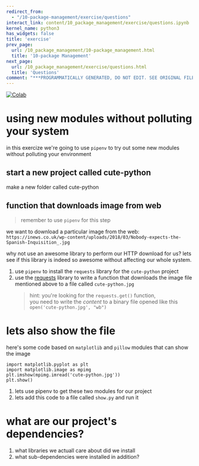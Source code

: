 ```yaml
---
redirect_from:
  - "/10-package-management/exercise/questions"
interact_link: content/10_package_management/exercise/questions.ipynb
kernel_name: python3
has_widgets: false
title: 'exercise'
prev_page:
  url: /10_package_management/10-package_management.html
  title: '10-package Management'
next_page:
  url: /10_package_management/exercise/questions.html
  title: 'Questions'
comment: "***PROGRAMMATICALLY GENERATED, DO NOT EDIT. SEE ORIGINAL FILES IN /content***"
---
```

<a href="https://colab.research.google.com/github/aviadr1/learn-advanced-python/blob/master/content/10_package_management/exercise/questions.ipynb" target="_blank">
<img src="https://colab.research.google.com/assets/colab-badge.svg" 
     title="Open this file in Google Colab" alt="Colab"/>
</a>




# using new modules without polluting your system

in this exercize we're going to use `pipenv` to try out some new modules without polluting your environment



## start a new project called cute-python

make a new folder called cute-python



## function that downloads image from web

> remember to use `pipenv` for this step

we want to download a particular image from the web: <br>
```https://inews.co.uk/wp-content/uploads/2018/03/Nobody-expects-the-Spanish-Inquisition_.jpg```

why not use an awesome library to perform our HTTP download for us?
lets see if this library is indeed so awesome without affecting our whole system.

1. use `pipenv` to install the `requests` library for the `cute-python` project
2. use the [requests](https://2.python-requests.org/en/master/) library to write a function that downloads the image file mentioned above to a file called `cute-python.jpg`
   > hint: you're looking for the `requests.get()` function, <br>
   > you need to write the _content_ to a binary file opened like this `open('cute-python.jpg', "wb")`



# lets also show the file
here's some code based on `matplotlib` and `pillow` modules that can show the image
```
import matplotlib.pyplot as plt
import matplotlib.image as mpimg
plt.imshow(mpimg.imread('cute-python.jpg'))
plt.show()
```

1. lets use pipenv to get these two modules for our project
2. lets add this code to a file called `show.py` and run it




# what are our project's dependencies?

1. what libraries we actuall care about did we install
2. what sub-dependencies were installed in addition?


